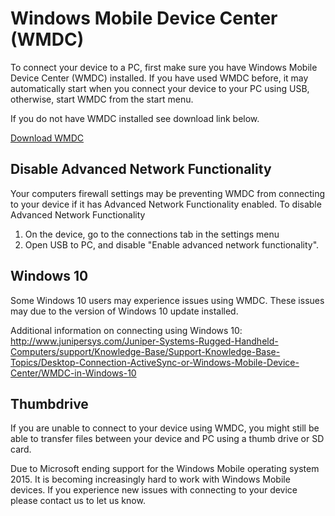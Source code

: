 Windows Mobile Device Center (WMDC)
================================
To connect your device to a PC, first make sure you have Windows Mobile Device Center (WMDC) installed. If you have used WMDC before, it may automatically start when you connect your device to your PC using USB, otherwise, start WMDC from the start menu.

If you do not have WMDC installed see download link below. 

[Download WMDC](https://junipersys.com/data/support/drvupdate-amd64.exe)


## Disable Advanced Network Functionality
Your computers firewall settings may be preventing WMDC from connecting to your device if it has Advanced Network Functionality enabled. 
To disable Advanced Network Functionality

1. On the device, go to the connections tab in the settings menu
2. Open USB to PC, and disable "Enable advanced network functionality".

## Windows 10
Some Windows 10 users may experience issues using WMDC. These issues may due to the version of Windows 10 update installed. 

Additional information on connecting using Windows 10:
http://www.junipersys.com/Juniper-Systems-Rugged-Handheld-Computers/support/Knowledge-Base/Support-Knowledge-Base-Topics/Desktop-Connection-ActiveSync-or-Windows-Mobile-Device-Center/WMDC-in-Windows-10

## Thumbdrive 
If you are unable to connect to your device using WMDC, you might still be able to transfer files between your device and PC using a thumb drive or SD card. 

Due to Microsoft ending support for the Windows Mobile operating system 2015. It is becoming increasingly hard to work with Windows Mobile devices. If you experience new issues with connecting to your device please contact us to let us know.  





 
